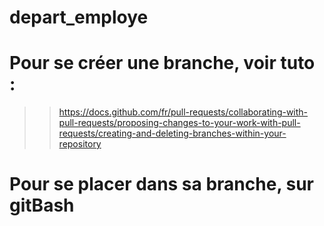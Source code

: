 # depart_employe

# Pour se créer une branche, voir tuto :
>> https://docs.github.com/fr/pull-requests/collaborating-with-pull-requests/proposing-changes-to-your-work-with-pull-requests/creating-and-deleting-branches-within-your-repository

# Pour se placer dans sa branche, sur gitBash

